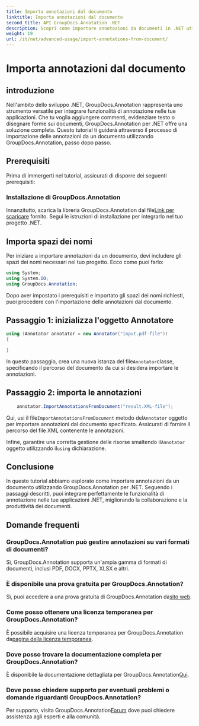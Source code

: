 ```yaml
---
title: Importa annotazioni dal documento
linktitle: Importa annotazioni dal documento
second_title: API GroupDocs.Annotation .NET
description: Scopri come importare annotazioni da documenti in .NET utilizzando GroupDocs.Annotation. Segui il nostro tutorial passo passo per un'integrazione perfetta.
weight: 19
url: /it/net/advanced-usage/import-annotations-from-document/
---
```


# Importa annotazioni dal documento

## introduzione
Nell'ambito dello sviluppo .NET, GroupDocs.Annotation rappresenta uno strumento versatile per integrare funzionalità di annotazione nelle tue applicazioni. Che tu voglia aggiungere commenti, evidenziare testo o disegnare forme sui documenti, GroupDocs.Annotation per .NET offre una soluzione completa. Questo tutorial ti guiderà attraverso il processo di importazione delle annotazioni da un documento utilizzando GroupDocs.Annotation, passo dopo passo.
## Prerequisiti
Prima di immergerti nel tutorial, assicurati di disporre dei seguenti prerequisiti:
### Installazione di GroupDocs.Annotation
 Innanzitutto, scarica la libreria GroupDocs.Annotation dal file[Link per scaricare](https://releases.groupdocs.com/annotation/net/) fornito. Segui le istruzioni di installazione per integrarlo nel tuo progetto .NET.

## Importa spazi dei nomi
Per iniziare a importare annotazioni da un documento, devi includere gli spazi dei nomi necessari nel tuo progetto. Ecco come puoi farlo:

```csharp
using System;
using System.IO;
using GroupDocs.Annotation;
```

Dopo aver impostato i prerequisiti e importato gli spazi dei nomi richiesti, puoi procedere con l'importazione delle annotazioni dal documento.
## Passaggio 1: inizializza l'oggetto Annotatore
```csharp
using (Annotator annotator = new Annotator("input.pdf-file"))
{

}
```
 In questo passaggio, crea una nuova istanza del file`Annotator`classe, specificando il percorso del documento da cui si desidera importare le annotazioni.
## Passaggio 2: importa le annotazioni
```csharp
	annotator.ImportAnnotationsFromDocument("result.XML-file");
```
 Qui, usi il file`ImportAnnotationsFromDocument` metodo del`Annotator` oggetto per importare annotazioni dal documento specificato. Assicurati di fornire il percorso del file XML contenente le annotazioni.

 Infine, garantire una corretta gestione delle risorse smaltendo il`Annotator` oggetto utilizzando il`using` dichiarazione.

## Conclusione
In questo tutorial abbiamo esplorato come importare annotazioni da un documento utilizzando GroupDocs.Annotation per .NET. Seguendo i passaggi descritti, puoi integrare perfettamente le funzionalità di annotazione nelle tue applicazioni .NET, migliorando la collaborazione e la produttività dei documenti.
## Domande frequenti
### GroupDocs.Annotation può gestire annotazioni su vari formati di documenti?
Sì, GroupDocs.Annotation supporta un'ampia gamma di formati di documenti, inclusi PDF, DOCX, PPTX, XLSX e altri.
### È disponibile una prova gratuita per GroupDocs.Annotation?
 Sì, puoi accedere a una prova gratuita di GroupDocs.Annotation da[sito web](https://releases.groupdocs.com/).
### Come posso ottenere una licenza temporanea per GroupDocs.Annotation?
 È possibile acquisire una licenza temporanea per GroupDocs.Annotation da[pagina della licenza temporanea](https://purchase.groupdocs.com/temporary-license/).
### Dove posso trovare la documentazione completa per GroupDocs.Annotation?
 È disponibile la documentazione dettagliata per GroupDocs.Annotation[Qui](https://tutorials.groupdocs.com/annotation/net/).
### Dove posso chiedere supporto per eventuali problemi o domande riguardanti GroupDocs.Annotation?
 Per supporto, visita GroupDocs.Annotation[Forum](https://forum.groupdocs.com/c/annotation/10) dove puoi chiedere assistenza agli esperti e alla comunità.
